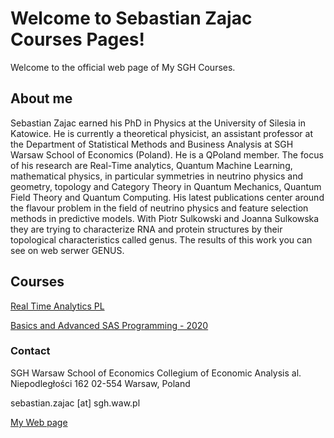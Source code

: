 # Welcome to Sebastian Zajac Courses Pages!

Welcome to the official web page of My SGH Courses.

## About me

Sebastian Zajac earned his PhD in Physics at the University of Silesia in Katowice. He is currently a theoretical physicist, an assistant professor at the Department of Statistical Methods and Business Analysis at SGH Warsaw School of Economics (Poland). He is a  QPoland member. The focus of his research are Real-Time analytics, Quantum Machine Learning, mathematical physics, in particular symmetries in neutrino physics and geometry, topology and Category Theory in Quantum Mechanics, Quantum Field Theory and Quantum Computing. His latest publications center around the flavour problem in the field of neutrino physics and feature selection methods in predictive models. With Piotr Sulkowski and Joanna Sulkowska they are trying to characterize RNA and protein structures by their topological characteristics called genus. The results of this work you can see on web serwer GENUS.


## Courses

[Real Time Analytics PL](https://sebkaz-teaching.github.io/RealTime/)

[Basics and Advanced SAS Programming - 2020](https://sebkaz.github.io/teaching/Programowanie_SAS/index.html)

### Contact

SGH Warsaw School of Economics 
Collegium of Economic Analysis 
al. Niepodległości 162 
02-554 Warsaw, Poland 

sebastian.zajac [at] sgh.waw.pl

[My Web page](https://sebastianzajac.pl)
